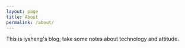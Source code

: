 ```yaml
---
layout: page
title: About
permalink: /about/
---
```


This is iysheng's blog, take some notes about technology and attitude.
